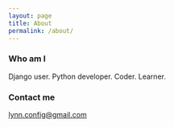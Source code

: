 ```yaml
---
layout: page
title: About
permalink: /about/
---
```


### Who am I

Django user.
Python developer.
Coder.
Learner.

### Contact me

[lynn.config@gmail.com](mailto:lynn.config@gmail.com)